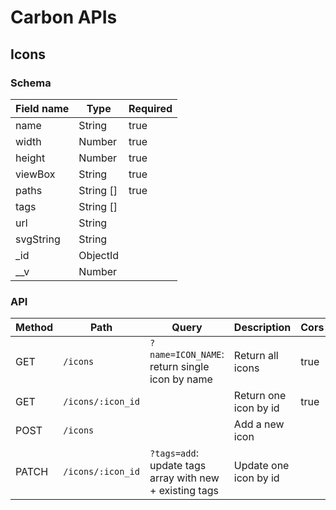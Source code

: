 # Carbon APIs

## Icons

### Schema

| Field name | Type      | Required |
|------------|-----------|----------|
| name       | String    | true     |
| width      | Number    | true     |
| height     | Number    | true     |
| viewBox    | String    | true     |
| paths      | String [] | true     |
| tags       | String [] |          |
| url        | String    |          |
| svgString  | String    |          |
| _id        | ObjectId  |          |
| __v        | Number    |          |

### API

| Method | Path              | Query                                                   | Description           | Cors |
|--------|-------------------|---------------------------------------------------------|-----------------------|------|
| GET    | `/icons`          | `?name=ICON_NAME`: return single icon by name           | Return all icons      | true |
| GET    | `/icons/:icon_id` |                                                         | Return one icon by id | true |
| POST   | `/icons`          |                                                         | Add a new icon        |      |
| PATCH  | `/icons/:icon_id` | `?tags=add`: update tags array with new + existing tags | Update one icon by id |      |


